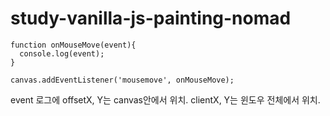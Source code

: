 # study-vanilla-js-painting-nomad

```
function onMouseMove(event){
  console.log(event);
}

canvas.addEventListener('mousemove', onMouseMove);
```

event 로그에 offsetX, Y는 canvas안에서 위치. clientX, Y는 윈도우 전체에서 위치.
